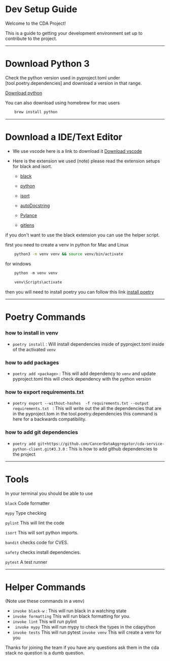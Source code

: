 # Dev Setup Guide
Welcome to the CDA Project!

This is a guide to getting your development environment set up to contribute to the project. 
 
---
# Download Python 3

Check the python version used in pyproject.toml under [tool.poetry.dependencies] and download a version in that range. 

[Download python](https://www.python.org/downloads/)

You can also download using homebrew for mac users
```bash
    brew install python
```
---
# Download a IDE/Text Editor
- We use vscode here is a link to download it [Download vscode](https://code.visualstudio.com/Download)  

- Here is the extension we used (note) please read the extension setups for black and isort.
    
    - [black](https://marketplace.visualstudio.com/items?itemName=ms-python.black-formatter)
    - [python](https://marketplace.visualstudio.com/items?itemName=ms-python.python) 
    - [isort](https://marketplace.visualstudio.com/items?itemName=ms-python.isort)
    - [autoDocstring](https://marketplace.visualstudio.com/items?itemName=njpwerner.autodocstring)
    
    - [Pylance](https://marketplace.visualstudio.com/items?itemName=ms-python.vscode-pylance)
    - [gitlens](https://marketplace.visualstudio.com/items?itemName=eamodio.gitlens)

if you don't want to use the black extension you can use the helper script. 

first you need to create a venv in python for Mac and Linux
```bash
    python3 -m venv venv && source venv/bin/activate
```
for windows 
```powershell
    python -m venv venv 
    
    venv\Scripts\activate
```

then you will need to install poetry you can follow this link [install poetry](https://python-poetry.org/docs/#installing-with-pipx)

--- 
# Poetry Commands

### how to install in venv
- `poetry install` : Will install dependencies inside of pyproject.toml inside of the activated `venv`

### how to add packages 
- `poetry add <package>` : This will add dependency to `venv` and update pyproject.toml this will check dependency with the python version

### how to export requirements.txt
- `poetry export --without-hashes  -f requirements.txt --output requirements.txt
` : This will write out the all the dependencies that are in the pyproject.tom in the tool.poetry.dependencies this command is here for a backwards compatibility.

### how to add git dependencies
- `poetry add git+https://github.com/CancerDataAggregator/cda-service-python-client.git#3.3.0` : This is how to add github dependencies to the project

---
# Tools

In your terminal you should be able to use 

`black` Code formatter 

`mypy` Type checking 

`pylint` This will lint the code

`isort` This will sort python imports.

`bandit` checks code for CVES.

`safety` checks install dependencies.

`pytest` A test runner 

---
# Helper Commands
(Note use these commands in a venv)
 - `invoke black-w` : This will run black in a watching state
 - `invoke formatting`  This will run black formatting for you.
 - `invoke lint` This will run pylint
 - ` invoke mypy` This will run mypy to check the types in the cdapython
 - `invoke tests` This will run pytest
 `invoke venv` This will create a venv for you

Thanks for joining the team if you have any questions ask them in the cda stack no question is a dumb question.